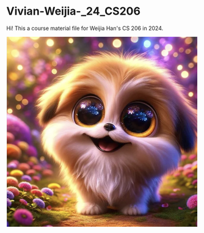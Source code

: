 # Vivian-Weijia-_24_CS206
Hi! This a course material file for Weijia Han's CS 206 in 2024.


<img src="https://github.com/Rising-Stars-by-Sunshine/Vivian-Weijia-_24_CS206/blob/main/Screen%20Shot%202024-03-27%20at%2015.54.51.png?raw=true" alt="Alt Text" width="500">



